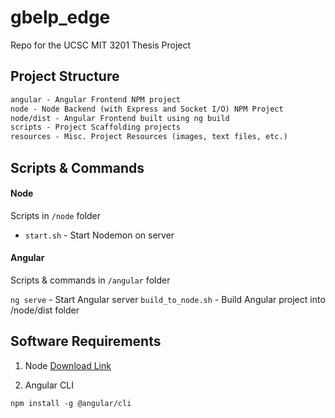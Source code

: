 # gbelp_edge
Repo for the UCSC MIT 3201 Thesis Project

## Project Structure

```txt
angular - Angular Frontend NPM project
node - Node Backend (with Express and Socket I/O) NPM Project
node/dist - Angular Frontend built using ng build
scripts - Project Scaffolding projects
resources - Misc. Project Resources (images, text files, etc.)
```

## Scripts & Commands

#### Node
Scripts in `/node` folder

- `start.sh` - Start Nodemon on server

#### Angular
Scripts & commands in `/angular` folder

`ng serve` - Start Angular server
`build_to_node.sh` - Build Angular project into /node/dist folder

## Software Requirements

1. Node
[Download Link](https://nodejs.org/en/download/)

2. Angular CLI
```shell
npm install -g @angular/cli
```